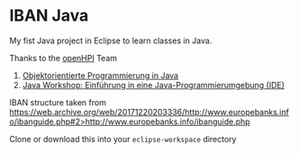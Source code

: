 # IBAN Java
My fist Java project in Eclipse to learn classes in Java.

Thanks to the [openHPI] Team
1. [Objektorientierte Programmierung in Java][javaeinstieg2017]
1. [Java Workshop: Einführung in eine Java-Programmierumgebung (IDE)][javawork2017]

IBAN structure taken from https://web.archive.org/web/20171220203336/http://www.europebanks.info/ibanguide.php#2>http://www.europebanks.info/ibanguide.php

Clone or download this into your `eclipse-workspace` directory

[openHPI]: https://open.hpi.de/
[javaeinstieg2017]: https://open.hpi.de/courses/javaeinstieg2017
[javawork2017]: https://open.hpi.de/courses/javawork2017